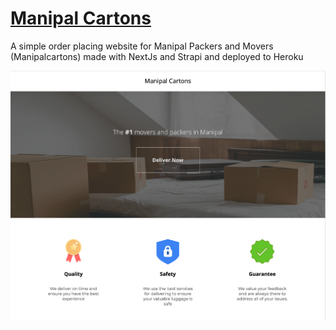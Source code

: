 # [Manipal Cartons](http://manipalcartons.in)
A simple order placing website for Manipal Packers and Movers (Manipalcartons) made with NextJs and Strapi and deployed to Heroku

![](screenshots/manipalcartons-1.png)
